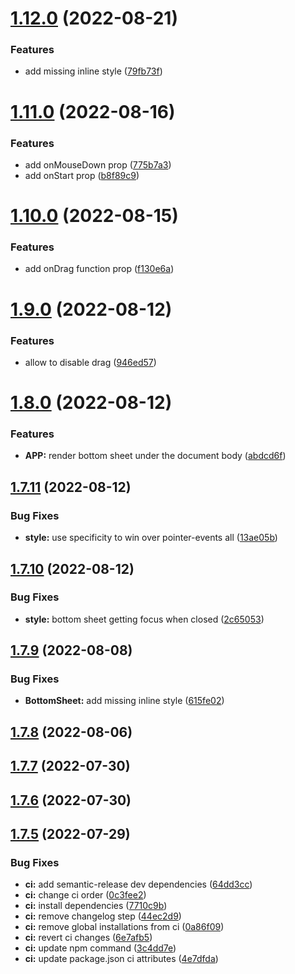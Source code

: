 # [1.12.0](https://github.com/azabraao/react-draggable-bottom-sheet/compare/v1.11.0...v1.12.0) (2022-08-21)


### Features

* add missing inline style ([79fb73f](https://github.com/azabraao/react-draggable-bottom-sheet/commit/79fb73f07adfd09d9ec24c37eba33bed360e9069))

# [1.11.0](https://github.com/azabraao/react-draggable-bottom-sheet/compare/v1.10.0...v1.11.0) (2022-08-16)


### Features

* add onMouseDown prop ([775b7a3](https://github.com/azabraao/react-draggable-bottom-sheet/commit/775b7a37604652e5b23c8d9603931c7a0ccc243c))
* add onStart prop ([b8f89c9](https://github.com/azabraao/react-draggable-bottom-sheet/commit/b8f89c9511c712b10c60c1d013a9956198a2612a))

# [1.10.0](https://github.com/azabraao/react-draggable-bottom-sheet/compare/v1.9.0...v1.10.0) (2022-08-15)


### Features

* add onDrag function prop ([f130e6a](https://github.com/azabraao/react-draggable-bottom-sheet/commit/f130e6a9db9fee5dda88b9d7226fcff8591a1b6a))

# [1.9.0](https://github.com/azabraao/react-draggable-bottom-sheet/compare/v1.8.0...v1.9.0) (2022-08-12)


### Features

* allow to disable drag ([946ed57](https://github.com/azabraao/react-draggable-bottom-sheet/commit/946ed5725672e59fbe5272eb34e85360f7a3a5de))

# [1.8.0](https://github.com/azabraao/react-draggable-bottom-sheet/compare/v1.7.11...v1.8.0) (2022-08-12)


### Features

* **APP:** render bottom sheet under the document body ([abdcd6f](https://github.com/azabraao/react-draggable-bottom-sheet/commit/abdcd6f44abc3be6c92d08f63f90df3c6f0a4ae3))

## [1.7.11](https://github.com/azabraao/react-draggable-bottom-sheet/compare/v1.7.10...v1.7.11) (2022-08-12)


### Bug Fixes

* **style:** use specificity to win over pointer-events all ([13ae05b](https://github.com/azabraao/react-draggable-bottom-sheet/commit/13ae05b67519ee5941446f237f06e4b825bf2609))

## [1.7.10](https://github.com/azabraao/react-draggable-bottom-sheet/compare/v1.7.9...v1.7.10) (2022-08-12)


### Bug Fixes

* **style:** bottom sheet getting focus when closed ([2c65053](https://github.com/azabraao/react-draggable-bottom-sheet/commit/2c65053b97c12f833a852389430830d0b81ade86))

## [1.7.9](https://github.com/azabraao/react-draggable-bottom-sheet/compare/v1.7.8...v1.7.9) (2022-08-08)


### Bug Fixes

* **BottomSheet:** add missing inline style ([615fe02](https://github.com/azabraao/react-draggable-bottom-sheet/commit/615fe027719194b1ab6e32a4e199bb0af12fd6dc))

## [1.7.8](https://github.com/azabraao/react-draggable-bottom-sheet/compare/v1.7.7...v1.7.8) (2022-08-06)

## [1.7.7](https://github.com/azabraao/react-draggable-bottom-sheet/compare/v1.7.6...v1.7.7) (2022-07-30)

## [1.7.6](https://github.com/azabraao/react-draggable-bottom-sheet/compare/v1.7.5...v1.7.6) (2022-07-30)

## [1.7.5](https://github.com/azabraao/react-draggable-bottom-sheet/compare/v1.7.4...v1.7.5) (2022-07-29)


### Bug Fixes

* **ci:** add semantic-release dev dependencies ([64dd3cc](https://github.com/azabraao/react-draggable-bottom-sheet/commit/64dd3ccba208890438ee1058f58d4943ac78111d))
* **ci:** change ci order ([0c3fee2](https://github.com/azabraao/react-draggable-bottom-sheet/commit/0c3fee20dc20cd1c408ac4370c488a5c41f1d1ba))
* **ci:** install dependencies ([7710c9b](https://github.com/azabraao/react-draggable-bottom-sheet/commit/7710c9b80d0f89986d145996dd873c0159e34db8))
* **ci:** remove changelog step ([44ec2d9](https://github.com/azabraao/react-draggable-bottom-sheet/commit/44ec2d9f7adeedfa3d5e6615d4425a9dbcf32998))
* **ci:** remove global installations from ci ([0a86f09](https://github.com/azabraao/react-draggable-bottom-sheet/commit/0a86f09e73e23409c5cfa139b67d09cb5e6ad09c))
* **ci:** revert ci changes ([6e7afb5](https://github.com/azabraao/react-draggable-bottom-sheet/commit/6e7afb5390776734e36b5873460ce8b5f0ec28e0))
* **ci:** update npm command ([3c4dd7e](https://github.com/azabraao/react-draggable-bottom-sheet/commit/3c4dd7ee74ed6f8c1b8e9802cb009199e5c5585c))
* **ci:** update package.json ci attributes ([4e7dfda](https://github.com/azabraao/react-draggable-bottom-sheet/commit/4e7dfda520f79e7adc08249ee3fd7775656ca5f5))

